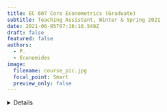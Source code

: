 ```yaml
---
title: EC 607 Core Econometrics (Graduate)
subtitle: Teaching Assistant, Winter & Spring 2021
date: 2021-06-05T07:16:18.548Z
draft: false
featured: false
authors:
  - P.
  - Economides
image:
  filename: course_pic.jpg
  focal_point: Smart
  preview_only: false
---
```


<details>
In EC 607 II, I conducted labs and guided 1st year PhD students through homework solutions. 
In the next term, EC 607 III required me to teach these same 1st years how to use `R`. 
I have since handed these lessons on to other teaching assistants in an effort to streamline the process.

👉 [See Github Resources](https://github.com/peconomi/spring2021_core_metrics_lab)
